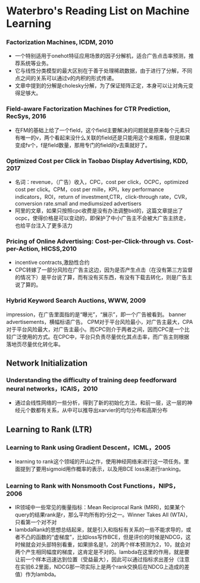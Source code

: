 # Waterbro's Reading List on Machine Learning

### Factorization Machines, ICDM, 2010
* 一个特别适用于onehot特征应用场景的因子分解机，适合广告点击率预测，推荐系统等业务。
* 它与线性分类模型的最大区别在于善于处理稀疏数据，由于进行了分解，不同点之间的关系可以通过v的内积的形式传递。
* 文章中提到的分解是cholesky分解，为了保证矩阵正定，本身可以让对角元变得足够大。


### Field-aware Factorization Machines for CTR Prediction, RecSys, 2016
* 在FM的基础上给了一个field，这个field主要解决的问题就是原来每个元素只有唯一的v，两个看起来没什么关联的field还是只能用这个来相乘，但是如果变成fv个，f是field数量，那用专门的field的v去乘就好了。

### Optimized Cost per Click in Taobao Display Advertising, KDD, 2017
* 名词：revenue，（广告）收入，CPC，cost per click，OCPC，optimized cost per click。CPM，cost per mille，KPI，key performance indicators，ROI，return of investment,CTR，click-through rate，CVR，conversion rate.small and mediumsized
advertisers 
* 阿里的文章，如果只按照cpc收费是没有办法调整bid的，这篇文章提出了ocpc，使得价格是可以变动的，即保护了中小广告主不会被大广告主挤走，也给平台注入了更多活力

### Pricing of Online Advertising: Cost-per-Click-through vs. Cost-per-Action, HICSS,2010
* incentive contracts,激励性合约
* CPC转嫁了一部分风险在广告主这边，因为是否产生点击（在没有第三方监督的情况下）是平台说了算，而有没有买东西，有没有下载去转化，则是广告主说了算的。

### Hybrid Keyword Search Auctions, WWW, 2009
impression，在广告里面指的是“曝光”，“展示”，即一个广告被看到。
 banner advertisements，横幅标语广告。
 CPM对于平台风险最小，对广告主最大，CPA对于平台风险最大，对广告主最小。而CPC则介于两者之间，因而CPC是一个比较广泛使用的方式。在CPC中，平台只负责尽量优化其点击率，而广告主则根据落地页尽量优化转化率。


## Network Initialization
### Understanding the difficulty of training deep feedforward neural networks，ICAIS，2010
* 通过会线性网络的一些分析，得到了新的初始化方法，和前一层，这一层的神经元个数都有关系，从中可以推导出xarvier的均匀分布和高斯分布

## Learning to Rank (LTR)
### Learning to Rank using Gradient Descent，ICML，2005
* learning to rank这个领域的开山之作，使用神经网络来进行这一项任务。里面提到了要用sigmoid用作概率的表示，以及用BCE loss来进行ranking。

### Learning to Rank with Nonsmooth Cost Functions，NIPS，2006
* IR领域中一些常见的衡量指标：Mean Reciprocal Rank (MRR)，如果某个query的结果rank是r，那么平均所有的r分之一。Winner
Takes All (WTA)，只看第一个对不对
* lambdaRank的思想总结起来，就是引入和指标有关系的一些不能求导的，或者不凸的函数的“虚梯度”，比如loss写作BCE，但是评价的时候是NDCG，这时候就会对头部特别看重，如果排名是1，2的两个样本预测为2，10，就会对两个产生相同幅度的梯度，这肯定是不对的。lambda在这里的作用，就是要让前一个样本迅速达到位置（受益最大），因此可以通过指标求出差分（注意在实验6.2里面，NDCG那一项实际上是两个rank交换后在NDCG上造成的差值）作为lambda。




